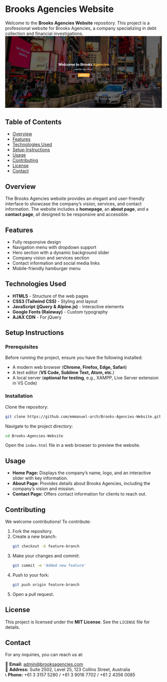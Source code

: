 # Brooks Agencies Website

Welcome to the **Brooks Agencies Website** repository. This project is a professional website for Brooks Agencies, a company specializing in debt collection and financial investigations.
![Brooks Website Overview](./images/Brooks2.png)

## Table of Contents
- [Overview](#overview)
- [Features](#features)
- [Technologies Used](#technologies-used)
- [Setup Instructions](#setup-instructions)
- [Usage](#usage)
- [Contributing](#contributing)
- [License](#license)
- [Contact](#contact)

## Overview

The Brooks Agencies website provides an elegant and user-friendly interface to showcase the company’s vision, services, and contact information. The website includes a **homepage**, an **about page**, and a **contact page**, all designed to be responsive and accessible.

## Features

- Fully responsive design
- Navigation menu with dropdown support
- Hero section with a dynamic background slider
- Company vision and services section
- Contact information and social media links
- Mobile-friendly hamburger menu

## Technologies Used

- **HTML5** - Structure of the web pages
- **CSS3 (Tailwind CSS)** - Styling and layout
- **JavaScript (jQuery & Alpine.js)** - Interactive elements
- **Google Fonts (Raleway)** - Custom typography
- **AJAX CDN** - For jQuery

## Setup Instructions

### Prerequisites

Before running the project, ensure you have the following installed:

- A modern web browser (**Chrome, Firefox, Edge, Safari**)
- A text editor (**VS Code, Sublime Text, Atom, etc.**)
- A local server (**optional for testing**, e.g., XAMPP, Live Server extension in VS Code)

### Installation

Clone the repository:

```sh
git clone https://github.com/emmanuel-arch/Brooks-Agencies-Website.git
```

Navigate to the project directory:

```sh
cd Brooks-Agencies-Website
```

Open the `index.html` file in a web browser to preview the website.

## Usage

- **Home Page:** Displays the company’s name, logo, and an interactive slider with key information.
- **About Page:** Provides details about Brooks Agencies, including the company’s vision and mission.
- **Contact Page:** Offers contact information for clients to reach out.

## Contributing

We welcome contributions! To contribute:

1. Fork the repository.
2. Create a new branch:
   ```sh
   git checkout -b feature-branch
   ```
3. Make your changes and commit:
   ```sh
   git commit -m 'Added new feature'
   ```
4. Push to your fork:
   ```sh
   git push origin feature-branch
   ```
5. Open a pull request.

## License

This project is licensed under the **MIT License**. See the `LICENSE` file for details.

## Contact

For any inquiries, you can reach us at:

📧 **Email:** admin@brooksagencies.com  
📍 **Address:** Suite 2502, Level 25, 123 Collins Street, Australia  
📞 **Phone:** +61 3 3157 5280 / +61 3 9016 7702 / +61 2 4356 0085

